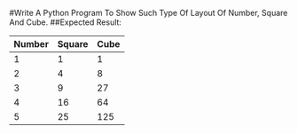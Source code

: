 #Write A Python Program To Show Such Type Of Layout Of Number, Square And Cube.
##Expected Result:



| Number | Square | Cube |
|--------|--------|------|
| 1 | 1 | 1 |
| 2 | 4 | 8 |
| 3 | 9 | 27 |
| 4 | 16 | 64 |
| 5 | 25 | 125 |
